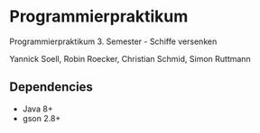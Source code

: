# Programmierpraktikum
Programmierpraktikum 3. Semester - Schiffe versenken

Yannick Soell, Robin Roecker, Christian Schmid, Simon Ruttmann

## Dependencies
- Java 8+
- gson 2.8+
